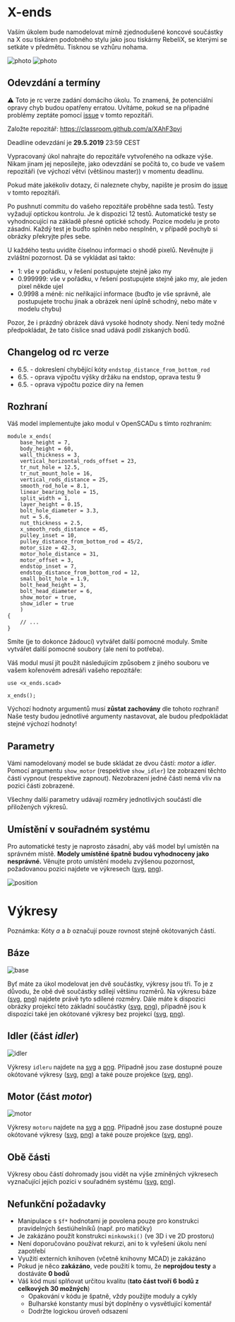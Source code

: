 # X-ends

Vaším úkolem bude namodelovat mírně zjednodušené koncové součástky na X osu tiskáren podobného stylu jako jsou tiskárny RebeliX, se kterými se setkáte v předmětu. Tisknou se vzhůru nohama.

![photo](drawings/motor.jpg)
![photo](drawings/idler.jpg)

## Odevzdání a termíny

:warning: Toto je rc verze zadání domácího úkolu.
To znamená, že potenciální opravy chyb budou opatřeny erratou.
Uvítáme, pokud se na případné problémy zeptáte pomocí
[issue] v tomto repozitáři.

Založte repozitář: https://classroom.github.com/a/XAhF3pvj

Deadline odevzdání je **29.5.2019** 23:59 CEST

Vypracovaný úkol nahrajte do repozitáře vytvořeného na odkaze výše.
Nikam jinam jej neposílejte, jako odevzdání se počítá to,
co bude ve vašem repozitáři (ve výchozí větvi (většinou master))
v momentu deadlinu.

Pokud máte jakékoliv dotazy, či naleznete chyby, napište je prosím do
[issue] v tomto repozitáři.

[issue]: https://github.com/3DprintFIT/B182HW-Assignmet/issues

Po pushnutí commitu do vašeho repozitáře proběhne sada testů.
Testy vyžadují optickou kontrolu. Je k dispozici 12 testů.
Automatické testy se vyhodnocující na základě přesné optické schody.
Pozice modelu je proto zásadní.
Každý test je buďto splněn nebo nesplněn, v případě pochyb si obrázky překryjte přes sebe.

U každého testu uvidíte číselnou informaci o shodě pixelů. Nevěnujte ji zvláštní pozornost.
Dá se vykládat asi takto:

 * 1: vše v pořádku, v řešení postupujete stejně jako my
 * 0.999999: vše v pořádku, v řešení postupujete stejně jako my, ale jeden pixel někde ujel
 * 0.9998 a méně: nic neříkající informace (buďto je vše správně, ale postupujete trochu jinak a obrázek není úplně schodný, nebo máte v modelu chybu)

Pozor, že i prázdný obrázek dává vysoké hodnoty shody.
Není tedy možné předpokládat, že tato číslice snad udává podíl získaných bodů.

## Changelog od rc verze

 * 6.5. - dokreslení chybějící kóty `endstop_distance_from_bottom_rod`
 * 6.5. - oprava výpočtu výšky držáku na endstop, oprava testu 9
 * 6.5. - oprava výpočtu pozice díry na řemen

## Rozhraní

Váš model implementujte jako modul v OpenSCADu s tímto rozhraním:

```scad
module x_ends(
	base_height = 7,
	body_height = 60,
	wall_thickness = 3,
	vertical_horizontal_rods_offset = 23,
	tr_nut_hole = 12.5,
	tr_nut_mount_hole = 16,
	vertical_rods_distance = 25,
	smooth_rod_hole = 8.1,
	linear_bearing_hole = 15,
	split_width = 1,
	layer_height = 0.15,
	bolt_hole_diameter = 3.3,
	nut = 5.6,
	nut_thickness = 2.5,
	x_smooth_rods_distance = 45,
	pulley_inset = 10,
	pulley_distance_from_bottom_rod = 45/2,
	motor_size = 42.3,
	motor_hole_distance = 31,
	motor_offset = 3,
	endstop_inset = 7,
	endstop_distance_from_bottom_rod = 12,
	small_bolt_hole = 1.9,
	bolt_head_height = 3,
	bolt_head_diameter = 6,
	show_motor = true,
	show_idler = true
	)
{
    // ...
}
```

Smíte (je to dokonce žádoucí) vytvářet další pomocné moduly.
Smíte vytvářet další pomocné soubory (ale není to potřeba).

Váš modul musí jít použít následujícím způsobem z jiného souboru ve vašem
kořenovém adresáři vašeho repozitáře:

```scad
use <x_ends.scad>

x_ends();
```

Výchozí hodnoty argumentů musí **zůstat zachovány** dle tohoto rozhraní!
Naše testy budou jednotlivé argumenty nastavovat,
ale budou předpokládat stejné výchozí hodnoty!


## Parametry

Vámi namodelovaný model se bude skládat ze dvou částí: _motor_ a _idler_.
Pomocí argumentu `show_motor` (respektive  `show_idler`) lze zobrazení těchto
částí vypnout (respektive zapnout).
Nezobrazení jedné části nemá vliv na pozici části zobrazené.

Všechny další parametry udávají rozměry jednotlivých součástí dle přiložených
výkresů.


## Umístění v souřadném systému
Pro automatické testy je naprosto zásadní,
aby váš model byl umístěn na správném místě.
**Modely umístěné špatně budou vyhodnoceny jako nesprávné.**
Věnujte proto umístění modelu zvýšenou pozornost, požadovanou pozici najdete ve výkresech ([svg](drawings/position.svg), [png](drawings/position.svg.png)).

![position](drawings/position.svg)


# Výkresy

Poznámka: Kóty *a* a *b* označují pouze rovnost stejně okótovaných částí.

## Báze
![base](drawings/base_projections.svg)

Byť máte za úkol modelovat jen dvě součástky, výkresy jsou tři. To je z důvodu, že obě dvě součástky sdílejí většinu rozměrů.
Na výkresu báze ([svg](drawings/base_drawing.svg), [png](drawings/base_drawing.svg.png)) najdete právě tyto sdílené rozměry.
Dále máte k dispozici obrázky projekcí této základní součástky ([svg](drawings/base_projections.svg), [png](drawings/base_projections.svg.png)), případně jsou k dispozici také jen okótované výkresy bez projekcí  ([svg](drawings/base_dimensions.svg), [png](drawings/base_dimensions.svg.png)).

## Idler (část _idler_)
![idler](drawings/idler_projections.svg)

Výkresy `idleru` najdete na [svg](drawings/idler_drawing.svg) a [png](drawings/idler_drawing.svg.png). Případně jsou zase dostupné pouze okótované výkresy ([svg](drawings/idler_dimensions.svg), [png](drawings/idler_dimensions.svg.png)) a také pouze projekce ([svg](drawings/idler_projections.svg), [png](drawings/idler_projections.svg.png)).

## Motor (část _motor_)
![motor](drawings/motor_projections.svg)

Výkresy `motoru` najdete na [svg](drawings/motor_drawing.svg) a [png](drawings/motor_drawing.svg.png). Případně jsou zase dostupné pouze okótované výkresy ([svg](drawings/motor_dimensions.svg), [png](drawings/motor_dimensions.svg.png)) a také pouze projekce ([svg](drawings/motor_projections.svg), [png](drawings/motor_projections.svg.png)).


## Obě části
Výkresy obou částí dohromady jsou vidět na výše zmíněných výkresech vyznačující jejich pozici v souřadném systému ([svg](drawings/position.svg), [png](drawings/position.svg.png)).

## Nefunkční požadavky

  - Manipulace s `$f*` hodnotami je povolena pouze pro konstrukci pravidelných šestiúhelníků (např. pro matičky)
  - Je zakázáno použít konstrukci `minkowski()` (ve 3D i ve 2D prostoru)
  - Není doporučováno používat rekurzi, ani to k vyřešení úkolu není zapotřebí
  - Využití externích knihoven (včetně knihovny MCAD) je zakázáno
  - Pokud je něco **zakázáno**, vede použití k tomu, že **neprojdou testy** a dostáváte **0 bodů**
  - Váš kód musí splňovat určitou kvalitu (**tato část tvoří 6 bodů z celkových 30 možných**)
    - Opakování v kódu je špatně, vždy použijte moduly a cykly
    - Bulharské konstanty musí být doplněny o vysvětlující komentář
    - Dodržte logickou úroveň odsazení
